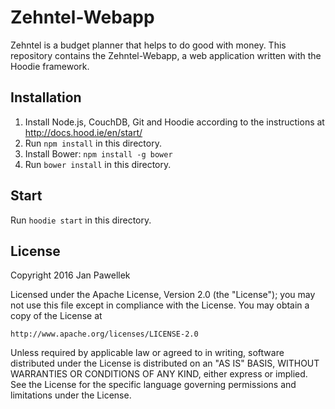 # Zehntel-Webapp

Zehntel is a budget planner that helps to do good with money.
This repository contains the Zehntel-Webapp, a web application written with the Hoodie framework.

## Installation

1. Install Node.js, CouchDB, Git and Hoodie according to the instructions at http://docs.hood.ie/en/start/
2. Run `npm install` in this directory.
3. Install Bower: `npm install -g bower`
4. Run `bower install` in this directory.

## Start

Run `hoodie start` in this directory.

## License

Copyright 2016 Jan Pawellek

Licensed under the Apache License, Version 2.0 (the "License");
you may not use this file except in compliance with the License.
You may obtain a copy of the License at

    http://www.apache.org/licenses/LICENSE-2.0

Unless required by applicable law or agreed to in writing, software
distributed under the License is distributed on an "AS IS" BASIS,
WITHOUT WARRANTIES OR CONDITIONS OF ANY KIND, either express or implied.
See the License for the specific language governing permissions and
limitations under the License.
